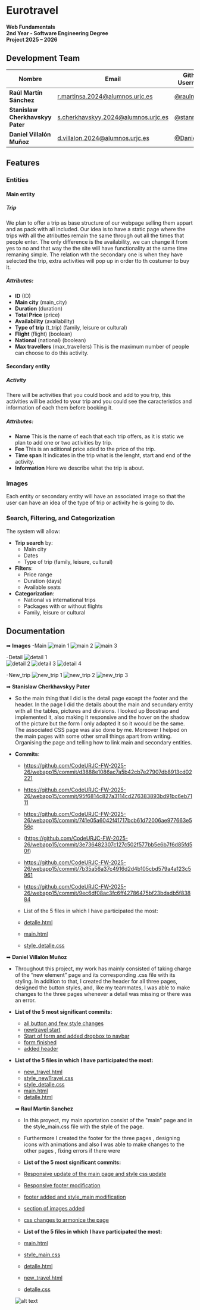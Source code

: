 # Eurotravel
**Web Fundamentals**  
**2nd Year - Software Engineering Degree**  
**Project 2025 – 2026**


##  Development Team
| Nombre                           | Email                                          | Github Username                         |
|----------------------------------|------------------------------------------------|-----------------------------------------|
| **Raúl Martín Sánchez**          | [r.martinsa.2024@alumnos.urjc.es](mailto:r.martinsa.2024@alumnos.urjc.es) | [@raulmrtnsa](https://github.com/raulmrtnsa) |
| **Stanislaw Cherkhavskyy Pater** | [s.cherkhavskyy.2024@alumnos.urjc.es](mailto:s.cherkhavskyy.2024@alumnos.urjc.es) | [@stann15](https://github.com/stann15)   |
| **Daniel Villalón Muñoz**        | [d.villalon.2024@alumnos.urjc.es](mailto:d.villalon.2024@alumnos.urjc.es)   | [@DanielVM6](https://github.com/DanielVM6) |

## Features 

### Entities
  
#### Main entity

##### Trip 
We plan to offer a trip as base structure of our webpage selling them appart and as pack with all included. Our idea is to have a static page where the trips with all the atributtes remain the same through out all the times that people enter. The only difference is the availability, we can change it from yes to no and that way the the site will have functionality at the same time remaning simple. The relation wth the secondary one is when they have selected the trip, extra activities will pop up in order tto th costumer to buy it.

##### Attributes:
- **ID** (ID)
- **Main city**  (main_city)
- **Duration** (duration)  
- **Total Price** (price)   
- **Availability** (availability)
- **Type of trip** (t_trip) (family, leisure or cultural) 
- **Flight** (flight) (boolean)
- **National** (national) (boolean)
- **Max travellers** (max_travellers) This is the maximum number of people can choose to do this activity.
  
#### Secondary entity

##### Activity
There will be activities that you could book and add to you trip, this activities will be added to your trip and you could see the caracteristics and information of each them before booking it.

##### Attributes:
- **Name** This is the name of each that each trip offers, as it is static we plan to add one or two activities by trip. 
- **Fee** This is an aditional price aded to the price of the trip.  
- **Time span**  It indicates in the trip what is the lenght, start and end of the activity. 
- **Information** Here we describe what the trip is about.
  
### Images
Each entity or secondary entity will have an associated image so that the user can have an idea of ​​the type of trip or activity he is going to do.

### Search, Filtering, and Categorization

The system will allow:

- **Trip search** by:
  - Main city
  - Dates
  - Type of trip (family, leisure, cultural)
- **Filters**:
  - Price range
  - Duration (days)
  - Available seats
- **Categorization**:
  - National vs international trips  
  - Packages with or without flights  
  - Family, leisure or cultural

## Documentation

➡ **Images**
  -Main
  ![main 1](main_1.jpg)
  ![main 2](main_2.jpg)
  ![main 3](main_3.jpg)

  -Detail
  ![detail 1](detail_1.jpg)  
  ![detail 2](detail_2.jpg)
  ![detail 3](detail_3.jpg)
  ![detail 4](detail_4.jpg)

  -New_trip
  ![new_trip 1](new_trip_1.jpg)
  ![new_trip 2](new_trip_2.jpg)
  ![new_trip 3](new_trip_3.jpg)

➡ **Stanislaw Cherkhavskyy Pater**
- So the main thing that I did is the detail page except the footer and the header. In the page I did the details about the main and secundary entity with all the tables, pictures and divisions. I looked up Boostrap and implemented it, also making it responsive and the hover on the shadow of the picture but the form I only adapted it so it woould be the same. The associated CSS page was also done by me. Moreover I helped on the main pages with some other small things apart from writing. Organising the page and telling how to link main and secondary entities.

- **Commits**:
  - https://github.com/CodeURJC-FW-2025-26/webapp15/commit/d3888e1086ac7a5b42cb7e27907db8913cd02221
  - https://github.com/CodeURJC-FW-2025-26/webapp15/commit/95f6814c827a3114cd276383893bd91bc6eb7111
  - https://github.com/CodeURJC-FW-2025-26/webapp15/commit/741e05a6042f41717bcb61d72006ae977663e556ç
  - (https://github.com/CodeURJC-FW-2025-26/webapp15/commit/3e736482307c127c502f577bb5e6b7f6d85fd50f) 
  - https://github.com/CodeURJC-FW-2025-26/webapp15/commit/7b35a56a37c4916d2d4b105cbd579a4a123c5961
  - https://github.com/CodeURJC-FW-2025-26/webapp15/commit/9ec6df08ac3fc6ff42786475bf23bdadb5f83884

  - List of the 5 files in which I have participated the most:
  - [detalle.html](detalle.html)
  - [main.html](main.html)
  - [style_detalle.css](style_detalle.css)
  

➡ **Daniel Villalón Muñoz**
- Throughout this project, my work has mainly consisted of taking charge of the “new element” page and its corresponding .css file with its styling.
In addition to that, I created the header for all three pages, designed the button styles, and, like my teammates, I was able to make changes to the three pages whenever a detail was missing or there was an error.

- **List of the 5 most significant commits:**
  - [all button and few style changes](https://github.com/CodeURJC-FW-2025-26/webapp15/commit/a0739c97bd9f8516bc626075517cdbd33a731894)
  - [newtravel start](https://github.com/CodeURJC-FW-2025-26/webapp15/commit/8e2102fe87071ec4442fad5a2e6f3882ba4940e0)
  - [Start of form and added dropbox to navbar](https://github.com/CodeURJC-FW-2025-26/webapp15/commit/6a3237a535c8bbd5863804825396eb8c5fe7a949)
  - [form finished](https://github.com/CodeURJC-FW-2025-26/webapp15/commit/6f0c37a7661bfc8cd89eefe55fb7380954457f26)
  - [added header](https://github.com/CodeURJC-FW-2025-26/webapp15/commit/de7d013f369011bbf81598a102a67e9b2a77c8e7)

- **List of the 5 files in which I have participated the most:**
  - [new_travel.html](new_travel.html)
  - [style_newTravel.css](style_newTravel.css)
  - [style_detalle.css](style_detalle.css)
  - [main.html](main.html)
  - [detalle.html](detalle.html)

  ➡ **Raul Martin Sanchez**
  - In this proyect, my main aportation consist of the "main" page and in the style_main.css file with the style of the page.
  - Furthermore I created the footer for the three pages , designing icons with animations and also I was able to make changes to the other pages , fixing errors if there were

  - **List of the 5 most significant commits:**
  - [Responsive update of the main page and style css update](https://github.com/CodeURJC-FW-2025-26/webapp15/commit/11808d3fbc8386e33d347347d3c16b1248b36654)
  - [Responsive footer modification](https://github.com/CodeURJC-FW-2025-26/webapp15/commit/b3cc27ce117a3a99fe6f40c54aa688a3a86ee47a)
  - [footer added and style_main modification](https://github.com/CodeURJC-FW-2025-26/webapp15/commit/be93a173329d21e9f33ee8bb22a229d598a38ebb)
  - [section of images added](https://github.com/CodeURJC-FW-2025-26/webapp15/commit/66ecbd61122cf3ef5d556bfba43661290e8fefbb)
  - [css changes to armonice the page](https://github.com/CodeURJC-FW-2025-26/webapp15/commit/a7c8b2d39f80fced6ae67c7babc3e0d3e8dca902)

  - **List of the 5 files in which I have participated the most:**
  - [main.html](main.html)
  - [style_main.css](style_main.css)
  - [detalle.html](detalle.html)
  - [new_travel.html](new_travel.html)
  - [detalle.css](detalle.css)

  ![alt text](image.png)